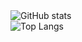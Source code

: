 <picture>
  <source media="(prefers-color-scheme: dark)" srcset="https://github-readme-stats.vercel.app/api?username=KD-MM2&show_icons=true&theme=radical">
  <img alt="GitHub stats" src="https://github-readme-stats.vercel.app/api?username=KD-MM2&show_icons=true&theme=default">
</picture>
<br>
<picture>
  <source media="(prefers-color-scheme: dark)" srcset="https://github-readme-stats.vercel.app/api/top-langs/?username=KD-MM2&theme=radical">
  <img alt="Top Langs" src="https://github-readme-stats.vercel.app/api/top-langs/?username=KD-MM2&theme=default">
</picture>

